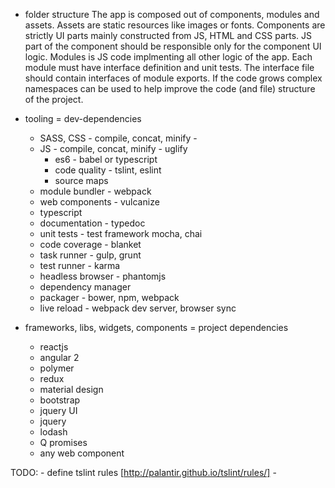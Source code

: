 

- folder structure
    The app is composed out of components, modules and assets.
    Assets are static resources like images or fonts.
    Components are strictly UI parts mainly constructed from JS, HTML and CSS parts. JS part of the component should be responsible only for the component UI logic.
    Modules is JS code implmenting all other logic of the app.
    Each module must have interface definition and unit tests.
    The interface file should contain interfaces of module exports.
    If the code grows complex namespaces can be used to help improve the code (and file) structure of the project.
    

- tooling = dev-dependencies
    - SASS, CSS - compile, concat, minify -
    - JS - compile, concat, minify - uglify
        - es6 - babel or typescript
        + code quality - tslint, eslint
        + source maps
    - module bundler - webpack
    - web components - vulcanize
    + typescript
    + documentation - typedoc
    - unit tests - test framework mocha, chai
    - code coverage - blanket
    - task runner - gulp, grunt
    - test runner - karma
    - headless browser - phantomjs
    - dependency manager
    - packager - bower, npm, webpack
    - live reload - webpack dev server, browser sync
    

- frameworks, libs, widgets, components = project dependencies
    - reactjs
    - angular 2
    - polymer
    - redux
    - material design
    - bootstrap
    - jquery UI
    - jquery
    - lodash
    - Q promises
    - any web component
    
TODO:
    - define tslint rules [http://palantir.github.io/tslint/rules/]
    - 